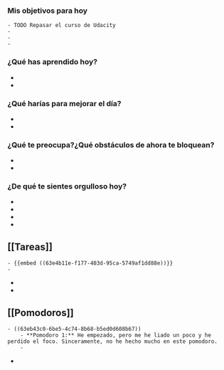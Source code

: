 ### Mis objetivos para hoy
	- TODO Repasar el curso de Udacity
	-
	-
	-
### ¿Qué has aprendido hoy?
-
-
### ¿Qué harías para mejorar el día?
-
-
### ¿Qué te preocupa?¿Qué obstáculos de ahora te bloquean?
-
-
### ¿De qué te sientes orgulloso hoy?
-
-
-
-
## [[Tareas]]
	- {{embed ((63e4b11e-f177-403d-95ca-5749af1dd88e))}}
	-
-
-
## [[Pomodoros]]
	- ((63eb43c0-6be5-4c74-8b68-b5ed0d608b67))
		- **Pomodoro 1:** He empezado, pero me he liado un poco y he perdido el foco. Sinceramente, no he hecho mucho en este pomodoro.
		-
-